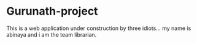 # Gurunath-project
This is a web application under construction by three idiots...
my name is abinaya and i am the team librarian.
